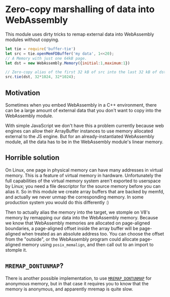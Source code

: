 # Zero-copy marshalling of data into WebAssembly

This module uses dirty tricks to remap external data into WebAssembly
modules without copying.

```js
let tie = require('buffer-tie')
let src = tie.openMemFDBuffer('my data', 1<<20);
// A Memory with just one 64kB page.
let dst = new WebAssembly.Memory({initial:1,maximum:1})

// Zero-copy alias of the first 32 kB of src into the last 32 kB of dst.
src.tie(dst, 32*1024, 32*1024);
```

## Motivation

Sometimes when you embed WebAssembly in a C++ environment, there can be
a large amount of external data that you don't want to copy into the
WebAssembly module.

With simple JavaScript we don't have this a problem currently because
web engines can allow their ArrayBuffer instances to use memory
allocated external to the JS engine.  But for an already-instantiated
WebAssembly module, all the data has to be in the WebAssembly module's
linear memory.

## Horrible solution

On Linux, one page in physical memory can have many addresses in virtual
memory.  This is a feature of virtual memory in hardware.  Unfortunately
the full capabilities of the virtual memory system aren't exported to
userspace by Linux; you need a file descriptor for the source memory
before you can alias it.  So in this module we create array buffers that
are backed by memfd, and actually we never unmap the corresponding
memory.  In some production system you would do this differently :)

Then to actually alias the memory into the target, we stomple on V8's
memory by remapping our data into the WebAssembly memory.  Because we
know that WebAssembly memories are allocated on page-aligned boundaries,
a page-aligned offset inside the array buffer will be page-aligned when
treated as an absolute address too.  You can choose the offset from the
"outside", or the WebAssembly program could allocate page-aligned memory
using `posix_memalign`, and then call out to an import to stomple it.

## `MREMAP_DONTUNMAP`?

There is another possible implementation, to use
[`MREMAP_DONTUNMAP`](https://github.com/torvalds/linux/commit/e346b3813067d4b17383f975f197a9aa28a3b077)
for anonymous memory, but in that case it requires you to know that the
memory is anonymous, and apparently mremap is quite slow.
